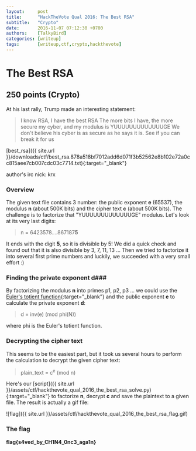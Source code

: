 ```yaml
---
layout:     post
title:      "HackTheVote Qual 2016: The Best RSA"
subtitle:   "Crypto"
date:       2016-11-07 07:12:30 +0700
authors:    [TalkyBird]
categories: [writeup]
tags:       [writeup,ctf,crypto,hackthevote]
---
```


# The Best RSA #

## 250 points (Crypto) ##

At his last rally, Trump made an interesting statement:

> I know RSA, I have the best RSA
The more bits I have, the more secure my cyber, and my modulus is YUUUUUUUUUUUUUGE
We don't believe his cyber is as secure as he says it is. See if you can break it for us

[best_rsa]({{ site.url }}/downloads/ctf/best_rsa.878a518bf7012add6d071f3b52562e8b102e72a0cc815aee7cb007cdc03c7714.txt){:target="_blank"}

author's irc nick: krx

### Overview ###
The given text file contains 3 number: the public exponent **e** (65537), the modulus **n** (about 500K bits) and the cipher text **c** (about 500K bits). The challenge is to factorize that "YUUUUUUUUUUUUUGE" modulus. Let's look at its very last digits:

> n = 6423578....867187**5**

It ends with the digit **5**, so it is divisible by 5! We did a quick check and found out that it is also divisible by 3, 7, 11, 13 ... Then we tried to factorize it into several first prime numbers and luckily, we succeeded with a very small effort :)

### Finding the private exponent d###
By factorizing the modulus **n** into primes p1, p2, p3 ... we could use the [Euler's totient function](https://en.wikipedia.org/wiki/Euler%27s_totient_function){:target="_blank"} and the public exponent **e** to calculate the private exponent **d**:

> d = inv(e) (mod phi(N))

where phi is the Euler's totient function.

### Decrypting the cipher text ###
This seems to be the easiest part, but it took us several hours to perform the calculation to decrypt the given cipher text:

> plain_text = c<sup>e</sup> (mod n)

Here's our [script]({{ site.url }}/assets/ctf/hackthevote_qual_2016_the_best_rsa_solve.py){:target="_blank"} to factorize **n**, decrypt **c** and save the plaintext to a given file.
The result is actually a gif file:

![flag]({{ site.url }}/assets/ctf/hackthevote_qual_2016_the_best_rsa_flag.gif)

### The flag
**flag{s4ved_by_CH1N4_0nc3_aga1n}**
